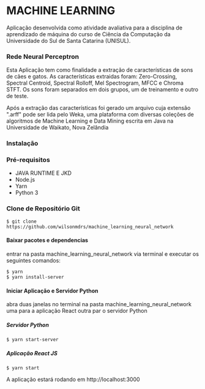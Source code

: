 # MACHINE LEARNING


Aplicação desenvolvida como atividade avaliativa para a disciplina
de aprendizado de máquina do curso de Ciência da Computação da 
Universidade do Sul de Santa Catarina (UNISUL). 


### Rede Neural Perceptron
Esta Aplicação tem como finalidade a extração de características de sons 
de cães e gatos. As características extraidas foram: Zero-Crossing, Spectral Centroid, Spectral
Rolloff, Mel Spectrogram, MFCC e Chroma STFT. Os sons foram separados em dois grupos, um de treinamento e outro de teste.
 
 
Após a extração das características foi gerado um arquivo cuja extensão ".arff" pode ser lida pelo Weka, uma
plataforma com diversas coleções de algoritmos de Machine Learning e Data Mining escrita em Java na Universidade de Waikato, Nova Zelândia


### Instalação

### Pré-requisitos
* JAVA RUNTIME E JKD
* Node.js
* Yarn
* Python 3

### Clone de Repositório Git
    $ git clone https://github.com/wilsonmdrs/machine_learning_neural_network

#### Baixar pacotes e dependencias
entrar na pasta machine_learning_neural_network via terminal e executar os seguintes comandos:

    $ yarn
    $ yarn install-server

#### Iniciar Aplicação e Servidor Python
abra duas janelas no terminal na pasta  machine_learning_neural_network uma para a aplicação React 
outra par o servidor Python

##### Servidor Python
    $ yarn start-server

##### Aplicação React JS
    $ yarn start

A aplicação estará rodando em http://localhost:3000